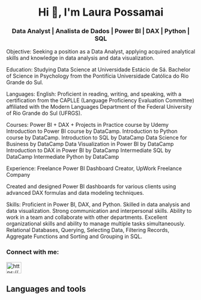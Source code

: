 <h1 align="center">Hi 👋, I'm Laura Possamai</h1>
<h3 align="center">Data Analyst | Analista de Dados | Power BI | DAX | Python | SQL</h3>

Objective:
Seeking a position as a Data Analyst, applying acquired analytical skills and knowledge in data analysis and data visualization.

Education:
Studying Data Science at Universidade Estácio de Sá.
Bachelor of Science in Psychology from the Pontifícia Universidade Católica do Rio Grande do Sul.

Languages:
English: Proficient in reading, writing, and speaking, with a certification from the CAPLLE (Language Proficiency Evaluation Committee) affiliated with the Modern Languages Department of the Federal University of Rio Grande do Sul (UFRGS).

Courses:
Power BI + DAX + Projects in Practice course by Udemy
Introduction to Power BI course by DataCamp.
Introduction to Python course by DataCamp.
Introduction to SQL by DataCamp
Data Science for Business by DataCamp
Data Visualization in Power BI by DataCamp
Introduction to DAX in Power BI by DataCamp
Intermediate SQL by DataCamp
Intermediate Python by DataCamp

Experience:
Freelance Power BI Dashboard Creator, UpWork Freelance Company

Created and designed Power BI dashboards for various clients using advanced DAX formulas and data modeling techniques.

Skills:
Proficient in Power BI, DAX, and Python.
Skilled in data analysis and data visualization.
Strong communication and interpersonal skills.
Ability to work in a team and collaborate with other departments.
Excellent organizational skills and ability to manage multiple tasks simultaneously.
Relational Databases, Querying, Selecting Data, Filtering Records, Aggregate Functions and Sorting and Grouping in SQL.

<h3 align="left">Connect with me:</h3>
<p align="left">
<a href="https://linkedin.com/in/https://www.linkedin.com/in/laura-possamai-386b34268/" target="blank"><img align="center" src="https://raw.githubusercontent.com/rahuldkjain/github-profile-readme-generator/master/src/images/icons/Social/linked-in-alt.svg" alt="https://www.linkedin.com/in/laura-possamai-386b34268/" height="30" width="40" /></a>
</p>

## Languages and tools
<div style="display: inline_block">
